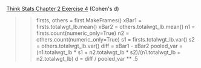 [Think Stats Chapter 2 Exercise 4](http://greenteapress.com/thinkstats2/html/thinkstats2003.html#toc24) (Cohen's d)

>> firsts, others = first.MakeFrames()
  xBar1 = firsts.totalwgt_lb.mean()
  xBar2 = others.totalwgt_lb.mean()
  n1 = firsts.count(numeric_only=True)
  n2 = others.count(numeric_only=True)
  s1 = firsts.totalwgt_lb.var()
  s2 = others.totalwgt_lb.var()
  diff = xBar1 - xBar2
  pooled_var = (n1.totalwgt_lb * s1 + n2.totalwgt_lb * s2)/(n1.totalwgt_lb + n2.totalwgt_lb)
  d = diff / pooled_var ** .5
